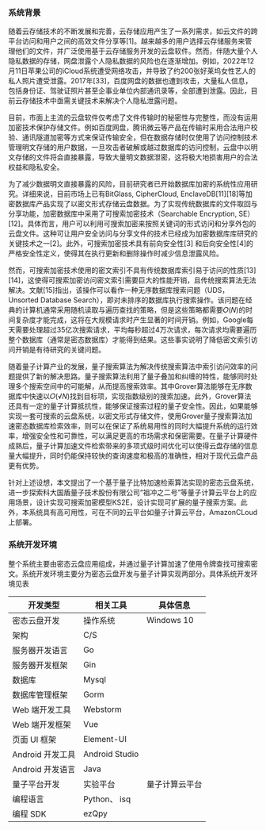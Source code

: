 ### 系统背景

随着云存储技术的不断发展和完善，云存储应用产生了一系列需求，如云文件的跨平台访问和用户之间的高效文件分享等[1]。越来越多的用户选择云存储服务来管理他们的文件，并广泛使用基于云存储服务开发的云盘软件。然而，伴随大量个人隐私数据的存储，网盘泄露个人隐私数据的风险也在逐渐增加。例如，2022年12月11日苹果公司的iCloud系统遭受网络攻击，并导致了约200张好莱坞女性艺人的私人照片遭受泄露。2017年[33]，百度网盘的数据也遭到攻击，大量私人信息，包括身份证、驾驶证照片甚至企事业单位内部通讯录等，全部遭到泄露。因此，目前云存储技术中亟需关键技术来解决个人隐私泄露问题。

目前，市面上主流的云盘软件仅考虑了文件传输时的秘密性与完整性，而没有运用加密技术保护存储文件。例如百度网盘，腾讯微云等产品在传输时采用合法用户校验、通讯隧道加密等方式来保证传输安全，但在数据存储时仅使用了访问控制技术管理明文存储的用户数据，一旦攻击者破解或越过数据库的访问控制，云盘中以明文存储的文件将会直接暴露，导致大量明文数据泄密，这将极大地损害用户的合法权益和隐私安全。

为了减少数据明文直接暴露的风险，目前研究者已开始数据库加密的系统性应用研究。详细来说，目前市场上已有BitGlass, CipherCloud, EnclaveDB[11][18]等加密数据库产品实现了以密文形式存储云盘数据。为了实现传统数据库的文件取回与分享功能，加密数据库中采用了可搜索加密技术（Searchable Encryption, SE）[12]。具体而言，用户可以利用可搜索加密来按照关键词的形式访问和分享外包的云盘文件。这种可让用户安全访问与分享文件的技术已经成为加密数据库库研究的关键技术之一[2]。此外，可搜索加密技术具有前向安全性[3] 和后向安全性[4]的严格安全性定义，使得其在执行更新和删除操作时减少信息泄露风险。

然而，可搜索加密技术使用的密文索引不具有传统数据库索引易于访问的性质[13] [14]，这使得可搜索加密访问密文索引需要巨大的性能开销，且传统搜索算法无法解决。文献[15]指出，该操作可以看作一种无序数据库搜索问题（UDS，Unsorted Database Search），即对未排序的数据库执行搜索操作。该问题在经典的计算机通常采用随机读取与遍历查找的策略，但是这些策略都需要𝑂(𝑁)的时间复杂度才能完成，这将在大规模请求时产生显著的时间开销。例如，Google每天需要处理超过35亿次搜索请求，平均每秒超过4万次请求，每次请求均需要遍历整个数据库（通常是密态数据库）才能得到结果。这些事实说明了降低密文索引访问开销是有待研究的关键问题。

随着量子计算产业的发展，量子搜索算法为解决传统搜索算法中索引访问效率的问题提供了新的解决思路。量子搜索算法利用了量子叠加和纠缠的特性，能够同时处理多个搜索空间中的可能解，从而提高搜索效率。其中Grover算法能够在无序数据库中快速以𝑂(√𝑁)找到目标项，实现指数级别的搜索加速。此外，Grover算法还具有一定的量子计算抵抗性，能够保证搜索过程的量子安全性。因此，如果能够实现一套可搜索的云盘系统，以密文形式存储文件，使用Grover量子搜索算法加速密态数据库检索效率，则可以在保证了系统易用性的同时大幅提升系统的运行效率，增强安全性和可靠性，可以满足更高的市场需求和保密需要。在量子计算硬件成熟后，量子计算加速文件检索带来的多项式级时间优化可以使得云盘存储的信息量大幅提升，同时仍能保持较快的查询速度和极高的准确性，相对于现代云盘产品更有优势。

针对上述设想，本文提出了一个基于量子比特加速检索算法实现的密态云盘系统，进一步探索科大国盾量子技术股份有限公司“祖冲之二号”等量子计算云平台上的应用场景，设计实现可搜索加密模型KS2E，设计实现可扩展的量子搜索方案。此外，本系统具有高可用性，可在不同的云平台如量子计算云平台，AmazonCLoud上部署。

### 系统开发环境

整个系统主要由密态云盘应用组成，并通过量子计算加速了使用令牌查找可搜索密文。系统开发环境主要分为密态云盘开发与量子计算实现两部分。具体系统开发环境见表 

| 开发类型         | 相关工具       | 具体信息       |
| ---------------- | -------------- | -------------- |
| 密态云盘开发     | 操作系统       | Windows 10     |
| 架构             | C/S            |                |
| 服务器开发语言   | Go             |                |
| 服务器开发框架   | Gin            |                |
| 数据库           | Mysql          |                |
| 数据库管理框架   | Gorm           |                |
| Web 端开发工具   | Webstorm       |                |
| Web 端开发框架   | Vue            |                |
| 页面 UI 框架     | Element-UI     |                |
| Android 开发工具 | Android Studio |                |
| Android 开发语言 | Java           |                |
| 量子平台开发     | 实验平台       | 量子计算云平台 |
| 编程语言         | Python、 isq   |                |
| 编程 SDK         | ezQpy          |                |
